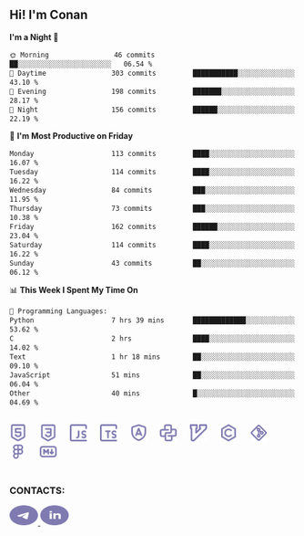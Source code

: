 ## Hi! I'm Conan

<!--START_SECTION:waka-->
**I'm a Night 🦉** 

```text
🌞 Morning                46 commits          ██░░░░░░░░░░░░░░░░░░░░░░░   06.54 % 
🌆 Daytime                303 commits         ███████████░░░░░░░░░░░░░░   43.10 % 
🌃 Evening                198 commits         ███████░░░░░░░░░░░░░░░░░░   28.17 % 
🌙 Night                  156 commits         ██████░░░░░░░░░░░░░░░░░░░   22.19 % 
```
📅 **I'm Most Productive on Friday** 

```text
Monday                   113 commits         ████░░░░░░░░░░░░░░░░░░░░░   16.07 % 
Tuesday                  114 commits         ████░░░░░░░░░░░░░░░░░░░░░   16.22 % 
Wednesday                84 commits          ███░░░░░░░░░░░░░░░░░░░░░░   11.95 % 
Thursday                 73 commits          ███░░░░░░░░░░░░░░░░░░░░░░   10.38 % 
Friday                   162 commits         ██████░░░░░░░░░░░░░░░░░░░   23.04 % 
Saturday                 114 commits         ████░░░░░░░░░░░░░░░░░░░░░   16.22 % 
Sunday                   43 commits          ██░░░░░░░░░░░░░░░░░░░░░░░   06.12 % 
```


📊 **This Week I Spent My Time On** 

```text
💬 Programming Languages: 
Python                   7 hrs 39 mins       █████████████░░░░░░░░░░░░   53.62 % 
C                        2 hrs               ████░░░░░░░░░░░░░░░░░░░░░   14.02 % 
Text                     1 hr 18 mins        ██░░░░░░░░░░░░░░░░░░░░░░░   09.10 % 
JavaScript               51 mins             ██░░░░░░░░░░░░░░░░░░░░░░░   06.04 % 
Other                    40 mins             █░░░░░░░░░░░░░░░░░░░░░░░░   04.69 % 
```


<!--END_SECTION:waka-->


<br>

<div align="left">
  <img src="icons/skills/html.svg" height="30" alt="html5"/>
  <img width="15"/>
  <img src="icons/skills/css.svg" height="30" alt="css"/>
    <img width="15"/>
  <img src="icons/skills/javascript.svg" height="30" alt="javascript"/>
  <img width="15"/>
  <img src="icons/skills/typescript.svg" height="30" alt="typescript"/>
  <img width="15"/>
  <img src="icons/skills/angular.svg" height="30" alt="angular"/>
  <img width="15"/>
  <img src="icons/skills/python.svg" height="30" alt="python"/>
  <img width="15"/>
  <img src="icons/skills/vim.svg" height="30" alt="vim"  />
  <img width="15"/>
  <img src="icons/skills/c.svg" height="30" alt="c"/>
  <img width="15"/>
  <img src="icons/skills/git.svg" height="30" alt="git"/>
  <img width="15"/>
  <img src="icons/skills/figma.svg" height="30" alt="figma"/>
  <img width="15"/>
  <img src="icons/skills/markdown.svg" height="30" alt="markdown"/>
</div>

<br>


### CONTACTS:

<div align="left">
  <a href="https://t.me/gkkconan">
    <img src="icons/contacts/telegram.svg" width="50" height="35" alt="telegram"/>
  </a>
  <a href="https://www.linkedin.com/in/gkkconan">
    <img src="icons/contacts/linkedin.svg" width="50" height="35" alt="linkedin"/>
  </a>
</div>
